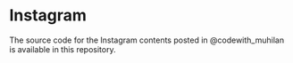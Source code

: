 # Instagram
The source code for the Instagram contents posted in @codewith_muhilan is available in this repository.
